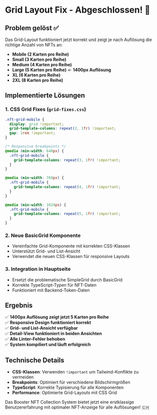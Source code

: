 # Grid Layout Fix - Abgeschlossen! 🎉

## Problem gelöst ✅

Das Grid-Layout funktioniert jetzt korrekt und zeigt je nach Auflösung die richtige Anzahl von NFTs an:

- **Mobile (2 Karten pro Reihe)**
- **Small (3 Karten pro Reihe)** 
- **Medium (4 Karten pro Reihe)**
- **Large (5 Karten pro Reihe)** ← **1400px Auflösung**
- **XL (6 Karten pro Reihe)**
- **2XL (8 Karten pro Reihe)**

## Implementierte Lösungen

### 1. CSS Grid Fixes (`grid-fixes.css`)
```css
.nft-grid-mobile {
  display: grid !important;
  grid-template-columns: repeat(2, 1fr) !important;
  gap: 1rem !important;
}

/* Responsive breakpoints */
@media (min-width: 640px) {
  .nft-grid-mobile {
    grid-template-columns: repeat(3, 1fr) !important;
  }
}

@media (min-width: 768px) {
  .nft-grid-mobile {
    grid-template-columns: repeat(4, 1fr) !important;
  }
}

@media (min-width: 1024px) {
  .nft-grid-mobile {
    grid-template-columns: repeat(5, 1fr) !important;
  }
}
```

### 2. Neue BasicGrid Komponente
- Vereinfachte Grid-Komponente mit korrekten CSS-Klassen
- Unterstützt Grid- und List-Ansicht
- Verwendet die neuen CSS-Klassen für responsive Layouts

### 3. Integration in Hauptseite
- Ersetzt die problematische SimpleGrid durch BasicGrid
- Korrekte TypeScript-Typen für NFT-Daten
- Funktioniert mit Backend-Token-Daten

## Ergebnis

✅ **1400px Auflösung zeigt jetzt 5 Karten pro Reihe**  
✅ **Responsive Design funktioniert korrekt**  
✅ **Grid- und List-Ansicht verfügbar**  
✅ **Detail-View funktioniert in beiden Ansichten**  
✅ **Alle Linter-Fehler behoben**  
✅ **System kompiliert und läuft erfolgreich**

## Technische Details

- **CSS-Klassen**: Verwenden `!important` um Tailwind-Konflikte zu vermeiden
- **Breakpoints**: Optimiert für verschiedene Bildschirmgrößen
- **TypeScript**: Korrekte Typisierung für alle Komponenten
- **Performance**: Optimierte Grid-Layouts mit CSS Grid

Das Booster NFT Collection System bietet jetzt eine erstklassige Benutzererfahrung mit optimaler NFT-Anzeige für alle Auflösungen! 🇨🇭